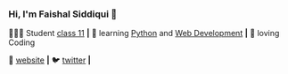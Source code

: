 ### Hi, I'm Faishal Siddiqui 👋

<!--
**thefaishalsiddiqui/thefaishalsiddiqui** is a ✨ _special_ ✨ repository because its `README.md` (this file) appears on your GitHub profile.
-->


👨🏼‍💻 Student [class 11] **|** 
🧠 learning [Python] and [Web Development]  **|** 
💜 loving Coding




🏡 [website][website] **|** 
🐦 [twitter][twitter] **|** 



[Python]: https://www.python.org/
[website]: thefaishalsiddiqui.github.io
[twitter]: https://twitter.com/thefaishalsid
[Web Development]: https://www.freecodecamp.org/learn
[class 11]: https://cbse.nic.in/




